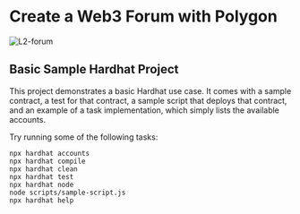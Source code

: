 # Create a Web3 Forum with Polygon

![L2-forum](https://user-images.githubusercontent.com/67832977/164994229-8fe06070-2aea-434e-ae8e-4e07d15883cb.png)


## Basic Sample Hardhat Project

This project demonstrates a basic Hardhat use case. It comes with a sample contract, a test for that contract, a sample script that deploys that contract, and an example of a task implementation, which simply lists the available accounts.

Try running some of the following tasks:

```shell
npx hardhat accounts
npx hardhat compile
npx hardhat clean
npx hardhat test
npx hardhat node
node scripts/sample-script.js
npx hardhat help
```
